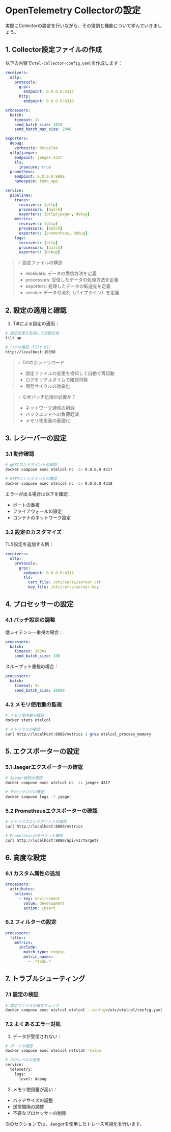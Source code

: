 # OpenTelemetry Collectorの設定

実際にCollectorの設定を行いながら、その役割と機能について学んでいきましょう。

## 1. Collector設定ファイルの作成

以下の内容で`otel-collector-config.yaml`を作成します：

```yaml
receivers:
  otlp:
    protocols:
      grpc:
        endpoint: 0.0.0.0:4317
      http:
        endpoint: 0.0.0.0:4318

processors:
  batch:
    timeout: 1s
    send_batch_size: 1024
    send_batch_max_size: 2048

exporters:
  debug:
    verbosity: detailed
  otlp/jaeger:
    endpoint: jaeger:4317
    tls:
      insecure: true
  prometheus:
    endpoint: 0.0.0.0:8889
    namespace: todo_app

service:
  pipelines:
    traces:
      receivers: [otlp]
      processors: [batch]
      exporters: [otlp/jaeger, debug]
    metrics:
      receivers: [otlp]
      processors: [batch]
      exporters: [prometheus, debug]
    logs:
      receivers: [otlp]
      processors: [batch]
      exporters: [debug]
```

> 💡 設定ファイルの構造
> - receivers: データの受信方法を定義
> - processors: 受信したデータの処理方法を定義
> - exporters: 処理したデータの転送先を定義
> - service: データの流れ（パイプライン）を定義

## 2. 設定の適用と確認

1. Tiltによる設定の適用：
```bash
# 設定変更を監視して自動反映
tilt up

# ログの確認（Tilt UI）
http://localhost:10350
```

> 💡 Tiltのホットリロード
> - 設定ファイルの変更を検知して自動で再起動
> - ログをリアルタイムで確認可能
> - 開発サイクルの効率化

> 💡 なぜバッチ処理が必要か？
> - ネットワーク通信の削減
> - バックエンドへの負荷軽減
> - メモリ使用量の最適化

## 3. レシーバーの設定

### 3.1 動作確認

```bash
# gRPCエンドポイントの確認
docker compose exec otelcol nc -zv 0.0.0.0 4317

# HTTPエンドポイントの確認
docker compose exec otelcol nc -zv 0.0.0.0 4318
```

エラーが出る場合は以下を確認：
- ポートの重複
- ファイアウォールの設定
- コンテナのネットワーク設定

### 3.2 設定のカスタマイズ

TLS設定を追加する例：
```yaml
receivers:
  otlp:
    protocols:
      grpc:
        endpoint: 0.0.0.0:4317
        tls:
          cert_file: /etc/certs/server.crt
          key_file: /etc/certs/server.key
```

## 4. プロセッサーの設定

### 4.1 バッチ設定の調整

低レイテンシー重視の場合：
```yaml
processors:
  batch:
    timeout: 100ms
    send_batch_size: 100
```

スループット重視の場合：
```yaml
processors:
  batch:
    timeout: 5s
    send_batch_size: 10000
```

### 4.2 メモリ使用量の監視

```bash
# メモリ使用量の確認
docker stats otelcol

# メトリクスの確認
curl http://localhost:8889/metrics | grep otelcol_process_memory
```

## 5. エクスポーターの設定

### 5.1 Jaegerエクスポーターの確認

```bash
# Jaeger接続の確認
docker compose exec otelcol nc -zv jaeger 4317

# デバッグログの確認
docker compose logs -f jaeger
```

### 5.2 Prometheusエクスポーターの確認

```bash
# メトリクスエンドポイントの確認
curl http://localhost:8889/metrics

# Prometheusのターゲット確認
curl http://localhost:9090/api/v1/targets
```

## 6. 高度な設定

### 6.1 カスタム属性の追加

```yaml
processors:
  attributes:
    actions:
      - key: environment
        value: development
        action: insert
```

### 6.2 フィルターの設定

```yaml
processors:
  filter:
    metrics:
      include:
        match_type: regexp
        metric_names:
          - .*todo.*
```

## 7. トラブルシューティング

### 7.1 設定の検証

```bash
# 設定ファイルの構文チェック
docker compose exec otelcol otelcol --config=/etc/otelcol/config.yaml --validate-config
```

### 7.2 よくあるエラー対処

1. データが受信されない：
```bash
# ポートの確認
docker compose exec otelcol netstat -tulpn

# ログレベルの変更
service:
  telemetry:
    logs:
      level: debug
```

2. メモリ使用量が高い：
- バッチサイズの調整
- 送信間隔の調整
- 不要なプロセッサーの削除

次のセクションでは、Jaegerを使用したトレース可視化を行います。
